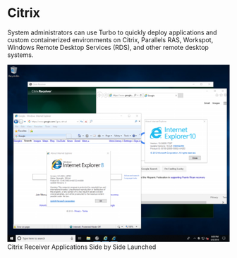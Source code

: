 # Citrix

System administrators can use Turbo to quickly deploy applications and custom containerized environments on Citrix, Parallels RAS, Workspot, Windows Remote Desktop Services (RDS), and other remote desktop systems.

![Citrix side-by-side IE](../../images/citrix1.png)
Citrix Receiver Applications Side by Side Launched
